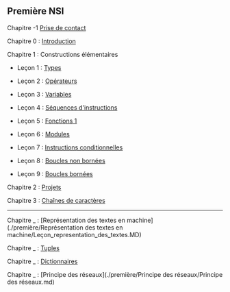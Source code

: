 ## Première NSI

Chapitre -1 [Prise de contact](./Prise%20de%20contact/Prise%20de%20contact.md)

Chapitre 0 : [Introduction](./Introduction/Introduction.md)

Chapitre 1 : Constructions élémentaires

- Leçon 1 : [Types](./Constructions%20élémentaires/Types.md)

- Leçon 2 : [Opérateurs](./Constructions%20élémentaires/Opérateurs.md)

- Leçon 3 : [Variables](./Constructions%20élémentaires/Variables.md)

- Leçon 4 : [Séquences d'instructions](./Constructions%20élémentaires/Séquences.md)

- Leçon 5 : [Fonctions 1](./Constructions%20élémentaires/Fonctions_1.md)

- Leçon 6 : [Modules](./Constructions%20élémentaires/Modules.md)

- Leçon 7 : [Instructions conditionnelles](./Constructions%20élémentaires/Conditions.md)

- Leçon 8 : [Boucles non bornées](./Constructions%20élémentaires/Boucles_non_bornées.md)

- Leçon 9 : [Boucles bornées](./Constructions%20élémentaires/Boucles_bornées.md)

Chapitre 2 : [Projets](./Projets/Projets.md)

Chapitre 3 : [Chaînes de caractères](./Chaînes%20de%20caractère/Chaines_de_caractere.md)

______

Chapitre _ : [Représentation des textes en machine](./première/Représentation des textes en machine/Leçon_representation_des_textes.MD)



Chapitre _ : [Tuples](./première/Tuples/Tuples.md)

Chapitre _ : [Dictionnaires](./première/Dictionnaires/Dictionnaires.md)

Chapitre _ : [Principe des réseaux](./première/Principe des réseaux/Principe des réseaux.md)